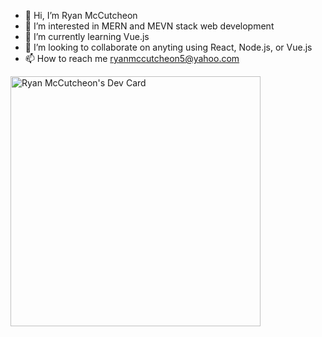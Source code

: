 - 👋 Hi, I’m Ryan McCutcheon
- 👀 I’m interested in MERN and MEVN stack web development
- 🌱 I’m currently learning Vue.js
- 💞️ I’m looking to collaborate on anyting using React, Node.js, or Vue.js
- 📫 How to reach me ryanmccutcheon5@yahoo.com

<a href="https://app.daily.dev/ryanmccutcheon2"><img src="https://api.daily.dev/devcards/dd74d385d0614b7e88223643e1b7e56a.png?r=i7r" width="400" alt="Ryan McCutcheon's Dev Card"/></a>
